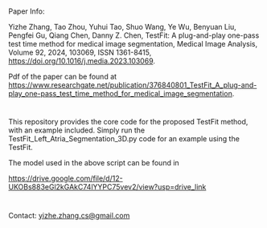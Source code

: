 #
Paper Info:

Yizhe Zhang, Tao Zhou, Yuhui Tao, Shuo Wang, Ye Wu, Benyuan Liu, Pengfei Gu, Qiang Chen, Danny Z. Chen,
TestFit: A plug-and-play one-pass test time method for medical image segmentation,
Medical Image Analysis,
Volume 92,
2024,
103069,
ISSN 1361-8415,
https://doi.org/10.1016/j.media.2023.103069.

Pdf of the paper can be found at https://www.researchgate.net/publication/376840801_TestFit_A_plug-and-play_one-pass_test_time_method_for_medical_image_segmentation.

#
This repository provides the core code for the proposed TestFit method, with an example included. Simply run the TestFit_Left_Atria_Segmentation_3D.py code for an example using the TestFit.

The model used in the above script can be found in

https://drive.google.com/file/d/12-UKOBs883eGl2kGAkC74lYYPC75vev2/view?usp=drive_link

#
Contact: yizhe.zhang.cs@gmail.com
